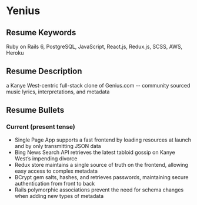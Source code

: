 # Yenius

## Resume Keywords

Ruby on Rails 6, PostgreSQL, JavaScript, React.js, Redux.js, SCSS, AWS, Heroku

## Resume Description

a Kanye West-centric full-stack clone of Genius.com -- community sourced music lyrics, interpretations, and metadata

## Resume Bullets

### Current (present tense)

- Single Page App supports a fast frontend by loading resources at launch and by only transmitting JSON data
- Bing News Search API retrieves the latest tabloid gossip on Kanye West’s impending divorce
- Redux store maintains a single source of truth on the frontend, allowing easy access to complex metadata
- BCrypt gem salts, hashes, and retrieves passwords, maintaining secure authentication from front to back
- Rails polymorphic associations prevent the need for schema changes when adding new types of metadata
